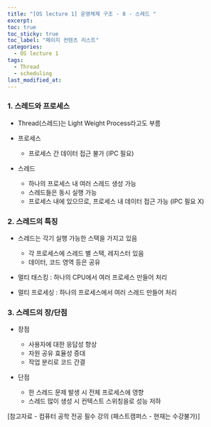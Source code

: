 ```yaml
---
title: "[OS lecture 1] 운영체제 구조 - 8 - 스레드 "
excerpt:
toc: true
toc_sticky: true
toc_label: "페이지 컨텐츠 리스트"
categories:
  - OS lecture 1
tags:
  - Thread
  - scheduling
last_modified_at:
---
```


### **1. 스레드와 프로세스**

- Thread(스레드)는 Light Weight Process라고도 부름

- 프로세스

  - 프로세스 간 데이터 접근 불가 (IPC 필요)

- 스레드

  - 하나의 프로세스 내 여러 스레드 생성 가능
  - 스레드들은 동시 실행 가능
  - 프로세스 내에 있으므로, 프로세스 내 데이터 접근 가능 (IPC 필요 X)

### **2. 스레드의 특징**

- 스레드는 각기 실행 가능한 스택을 가지고 있음

  - 각 프로세스에 스레드 별 스택, 레지스터 있음
  - 데이터, 코드 영역 등은 공유

- 멀티 태스킹 : 하나의 CPU에서 여러 프로세스 만들어 처리
- 멀티 프로세싱 : 하나의 프로세스에서 여러 스레드 만들어 처리

### **3. 스레드의 장/단점**

- 장점

  - 사용자에 대한 응답성 향상
  - 자원 공유 효율성 증대
  - 작업 분리로 코드 간결

- 단점

  - 한 스레드 문제 발생 시 전체 프로세스에 영향
  - 스레드 많이 생성 시 컨텍스트 스위칭을로 성능 저하

[참고자료 - 컴퓨터 공학 전공 필수 강의 (패스트캠퍼스 - 현재는 수강불가)]
